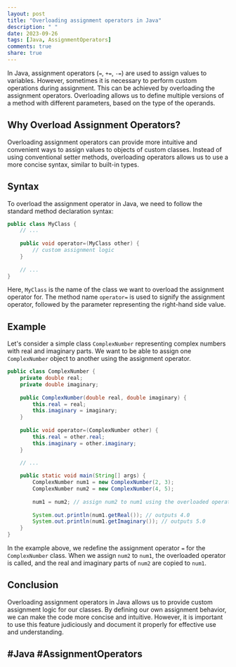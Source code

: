 ```yaml
---
layout: post
title: "Overloading assignment operators in Java"
description: " "
date: 2023-09-26
tags: [Java, AssignmentOperators]
comments: true
share: true
---
```


In Java, assignment operators (`=`, `+=`, `-=`) are used to assign values to variables. However, sometimes it is necessary to perform custom operations during assignment. This can be achieved by overloading the assignment operators. Overloading allows us to define multiple versions of a method with different parameters, based on the type of the operands.

## Why Overload Assignment Operators?

Overloading assignment operators can provide more intuitive and convenient ways to assign values to objects of custom classes. Instead of using conventional setter methods, overloading operators allows us to use a more concise syntax, similar to built-in types.

## Syntax

To overload the assignment operator in Java, we need to follow the standard method declaration syntax:

```java
public class MyClass {
    // ...
    
    public void operator=(MyClass other) {
        // custom assignment logic
    }
    
    // ...
}
```

Here, `MyClass` is the name of the class we want to overload the assignment operator for. The method name `operator=` is used to signify the assignment operator, followed by the parameter representing the right-hand side value.

## Example

Let's consider a simple class `ComplexNumber` representing complex numbers with real and imaginary parts. We want to be able to assign one `ComplexNumber` object to another using the assignment operator.

```java
public class ComplexNumber {
    private double real;
    private double imaginary;
    
    public ComplexNumber(double real, double imaginary) {
        this.real = real;
        this.imaginary = imaginary;
    }
    
    public void operator=(ComplexNumber other) {
        this.real = other.real;
        this.imaginary = other.imaginary;
    }
    
    // ...

    public static void main(String[] args) {
        ComplexNumber num1 = new ComplexNumber(2, 3);
        ComplexNumber num2 = new ComplexNumber(4, 5);
        
        num1 = num2; // assign num2 to num1 using the overloaded operator
        
        System.out.println(num1.getReal()); // outputs 4.0
        System.out.println(num1.getImaginary()); // outputs 5.0
    }
}
```

In the example above, we redefine the assignment operator `=` for the `ComplexNumber` class. When we assign `num2` to `num1`, the overloaded operator is called, and the real and imaginary parts of `num2` are copied to `num1`.

## Conclusion

Overloading assignment operators in Java allows us to provide custom assignment logic for our classes. By defining our own assignment behavior, we can make the code more concise and intuitive. However, it is important to use this feature judiciously and document it properly for effective use and understanding.

## #Java #AssignmentOperators